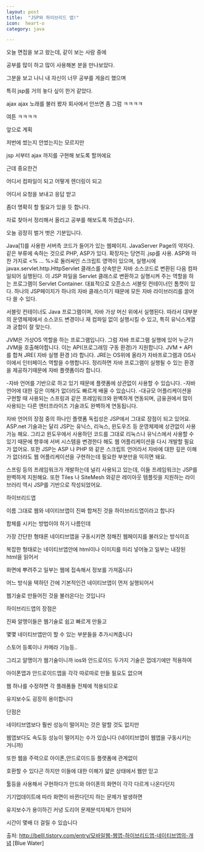 ```yaml
---
layout: post
title:  "JSP와 하이브리드 앱!"
icon:  heart-o
category: java

---
```


오늘 면접을 보고 왔는데, 같이 보는 사람 중에

공부를 많이 하고 많이 사용해본 분을 만나보았다.

그분을 보고 나니 내 자신이 너무 공부를 게을리 했으며

특히 jsp를 거의 놓다 싶이 한거 같았다.

ajax ajax 노래를 불러 봤자 회사에서 안쓰면 좀 그럼 ㅋㅋㅋㅋ

여튼 ㅋㅋㅋㅋ

앞으로 계획

저번에 썼는지 안썼는지는 모르지만

jsp 서부터 ajax 까지를 구현해 보도록 할꺼에요

근데 중요한건

어디서 컴파일이 되고 어떻게 렌더링이 되고

어디서 요청을 보내고 응답 받고

좀더 명확히 할 필요가 있을 듯 합니다.

자료 찾아서 정리해서 올리고 공부를 해보도록 하겠습니다.

오늘 굉장히 벌거 벗은 기분입니다. 


Java[1]를 사용한 서버측 코드가 들어가 있는 웹페이지. JavaServer Page의 약자다.
 같은 부류에 속하는 것으로 PHP, ASP가 있다. 확장자는 당연히 .jsp를 사용. ASP와 마찬
 가지로 <% ... %>로 둘러싸인 스크립트 영역이 있으며,
 실행시에 javax.servlet.http.HttpServlet 클래스를 상속받은 자바 소스코드로 변환된 다음
 컴파일되어 실행된다. 이 JSP 파일을 Servlet 클래스로 변환하고 실행시켜 주는 역할을 하는
 프로그램이 Servlet Container. 대표적으로 오픈소스 서블릿 컨테이너인 톰캣이 있다.
  하나의 JSP페이지가 하나의 자바 클래스이기 때문에 모든 자바 라이브러리를 끌어다 쓸 수 있다.

서블릿 컨테이너도 Java 프로그램이며, 자바 가상 머신 위에서 실행된다.
따라서 대부분의 운영체제에서 소스코드 변경이나 재 컴파일 없이 실행시킬 수 있고, 특히 유닉스계열과 궁합이 잘 맞는다.


JVM은 가상OS 역할을 하는 프로그램입니다. 그럼 자바 프로그램 실행에 있어 누군가 JVM을 호출해야합니다.
이는 API(프로그래밍 구동 환경)가 지원합니다. JVM + API 를 합쳐 JRE( 자바 실행 환경 )라 합니다.
JRE는 OS위에 올라가 자바프로그램과 OS사이에서 인터페이스 역할을 수행합니다.
정리하면 자바 프로그램이 실행될 수 있는 환경을 제공하기때문에 자바 플랫폼이라 합니다.


-자바 언어를 기반으로 하고 있기 때문에 플랫폼에 상관없이 사용할 수 있습니다.
-자바 언어에 대한 깊은 이해가 없더라도 빠르게 배울 수 있습니다.
-대규모 어플리케이션을 구현할 때 사용되는 스프링과 같은 프레임워크와 완벽하게 연동되며,
 금융권에서 많이 사용되는 다른 엔터프라이즈 기술과도 완벽하게 연동됩니다.

자바 언어의 장점 중의 하나인 플랫폼 독립성은 JSP에서 그대로 장점이 되고 있어요.
ASP.net 기술과는 달리 JSP는 유닉스, 리눅스, 윈도우즈 등 운영체제에 상관없이 사용가능 해요.
그리고 윈도우에서 사용하던 코드를 그대로 리눅스나 유닉스에서 사용할 수 있기 때문에 향후에
서버 시스템을 변경한다 해도 웹 어플리케이션을 다시 개발할 필요가 없어요.
또한 JSP는 ASP 나 PHP 와 같은 스크립트 언어라서 자바에 대한 깊은 이해가 없더라도
웹 어플리케이션을 구현하는데 필요한 부분만을 익히면 돼요.

스프링 등의 프레임워크가 개발하는데 널리 사용되고 있는데, 이들 프레임워크는 JSP를
완벽하게 지원해요. 또한 Tiles 나 SiteMesh 와같은 레이아웃 템플릿을 지원하는 라이브러리
 역시 JSP를 기반으로 작성되었어요.


 하이브리드앱

 이름 그대로 웹와 네이티브앱이 진짜 합쳐진 것을 하이브리드앱이라고 합니다

 합체를 시키는 방법이야 하기 나름인데



 가장 간단한 형태론 네이티브앱을 구동시키면 정해진 웹페이지를 불러오는 방식이죠

 복잡한 형태로는 네이티브앱안에 html이나 이미지를 미리 넣어놓고 일부는 내장된 html을 읽어서

 화면에 뿌려주고 일부는 웹에 접속해서 정보를 가져옵니다



 어느 방식을 택하던 간에 기본적인건 네이티브앱이 먼저 실행되어서

 웹기술로 만들어진 것을 불러온다는 것입니다



 하이브리드앱의 장점은

 진짜 알맹이들은 웹기술로 쉽고 빠르게 만들고

 몇몇 네이티브앱만이 할 수 있는 부분들을 추가시켜줍니다

 스토어 등록이나 카메라 기능등..



 그리고 알맹이가 웹기술이니까 ios와 안드로이드 두가지 기술은 껍데기에만 적용하여

 아이폰앱과 안드로이드앱을 각각 따로따로 만들 필요도 없으며

 웹 하나를 수정하면 각 플래폼들 전체에 적용되므로

 유지보수도 굉장히 용이합니다



 단점은

 네이티브앱보다 훨씬 성능이 떨어지는 것은 말할 것도 없지만

 웹앱보다도 속도등 성능이 떨어지는 수가 있습니다 (네이티브앱이 웹앱을 구동시키는 거니까)

 또한 웹을 주력으로 아이폰,안드로이드등 플랫폼에 관계없이

 호환할 수 있다곤 하지만 이들에 대한 이해가 얇은 상태에서 웹만 믿고

 툴등을 사용해서 구현하다가 안드와 아이폰의 화면이 각각 다르게 나온다던지

 기기업데이트에 따라 화면이 바뀐다던지 하는 문제가 발생하면

 유지보수가 용이하긴 커녕 도리어 문제분석자체가 안되어

 시간이 몇배 더 걸릴 수 있습니다





 출처: http://belll.tistory.com/entry/모바일웹-웹앱-하이브리드앱-네이티브앱의-개념 [Blue Water]

